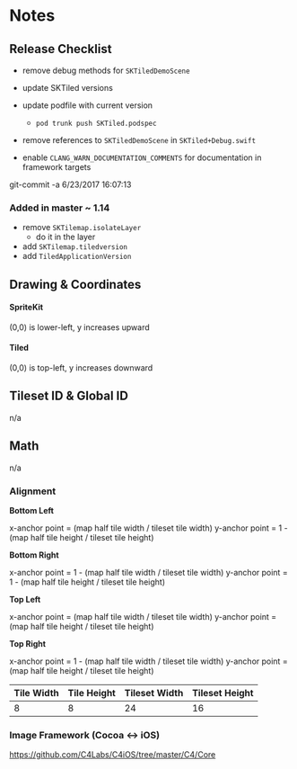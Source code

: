 # Notes

## Release Checklist

- remove debug methods for `SKTiledDemoScene`
- update SKTiled versions
- update podfile with current version
    - `pod trunk push SKTiled.podspec`

- remove references to `SKTiledDemoScene` in `SKTiled+Debug.swift`
- enable `CLANG_WARN_DOCUMENTATION_COMMENTS` for documentation in framework targets

git-commit -a 6/23/2017 16:07:13


### Added in master ~ 1.14

- remove `SKTilemap.isolateLayer`
    - do it in the layer
- add `SKTilemap.tiledversion`
- add `TiledApplicationVersion`

## Drawing & Coordinates

#### SpriteKit

(0,0) is lower-left, y increases upward

#### Tiled

(0,0) is top-left, y increases downward


## Tileset ID & Global ID

n/a

## Math

n/a

### Alignment

**Bottom Left**

x-anchor point = (map half tile width / tileset tile width)
y-anchor point = 1 - (map half tile height / tileset tile height)


**Bottom Right**

x-anchor point = 1 - (map half tile width / tileset tile width)
y-anchor point = 1 - (map half tile height / tileset tile height)


**Top Left**

x-anchor point = (map half tile width / tileset tile width)
y-anchor point = (map half tile height / tileset tile height)


**Top Right**

x-anchor point = 1 - (map half tile width / tileset tile width)
y-anchor point = (map half tile height / tileset tile height)



| Tile Width   | Tile Height  | Tileset Width  | Tileset Height |
| ------------ | ------------ | -------------- | -------------- |
| 8            | 8            | 24             | 16             |


### Image Framework (Cocoa <-> iOS)
https://github.com/C4Labs/C4iOS/tree/master/C4/Core
